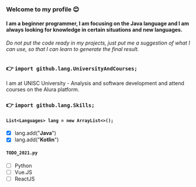 ### Welcome to my profile 😊
#### I am a beginner programmer, I am focusing on the Java language and I am always looking for knowledge in certain situations and new languages.

###### Do not put the code ready in my projects, just put me a suggestion of what I can use, so that I can learn to generate the final result.

### 👉 `import github.lang.UniversityAndCourses;`
I am at UNISC University - Analysis and software development and attend courses on the Alura platform.

### 👉 `import github.lang.Skills;`

#### `List<Languages> lang = new ArrayList<>();`
  - [x] lang.add("**Java**")
  - [x] lang.add("**Kotlin**")

#### `TODO_2021.py`
  - [ ] Python
  - [ ] Vue.JS
  - [ ] ReactJS
